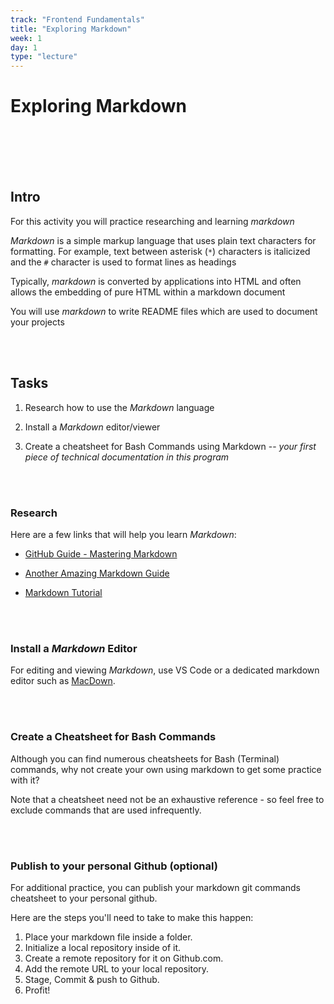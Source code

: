 ```yaml
---
track: "Frontend Fundamentals"
title: "Exploring Markdown"
week: 1
day: 1
type: "lecture"
---
```



# Exploring Markdown 

<br>
<br>
<br>
<br>

<!-- 

<iframe width="560" height="315" src="https://www.youtube.com/embed/w6JN3FvEltg" frameborder="0" allow="accelerometer; autoplay; clipboard-write; encrypted-media; gyroscope; picture-in-picture" allowfullscreen></iframe>


<br>
<br>
<br> 

-->

## Intro

For this activity you will practice researching and learning _markdown_

_Markdown_ is a simple markup language that uses plain text characters for formatting.  For example, text between asterisk (`*`) characters is italicized and the `#` character is used to format lines as headings

Typically, _markdown_ is converted by applications into HTML and often allows the embedding of pure HTML within a markdown document

You will use _markdown_ to write README files which are used to document your projects

<br>
<br>



## Tasks

1. Research how to use the _Markdown_ language

2. Install a _Markdown_ editor/viewer

3. Create a cheatsheet for Bash Commands using Markdown -- _your first piece of technical documentation in this program_


<br>
<br>



### Research

Here are a few links that will help you learn _Markdown_:

- [GitHub Guide - Mastering Markdown](https://guides.github.com/features/mastering-markdown/)

- [Another Amazing Markdown Guide](https://www.markdownguide.org/basic-syntax/)

- [Markdown Tutorial](http://markdowntutorial.com/)


<br>
<br>



### Install a _Markdown_ Editor

For editing and viewing _Markdown_, use VS Code or a dedicated markdown editor such as [MacDown](http://macdown.uranusjr.com/).


<br>
<br>



### Create a Cheatsheet for Bash Commands

Although you can find numerous cheatsheets for Bash (Terminal) commands, why not create your own using markdown to get some practice with it?

Note that a cheatsheet need not be an exhaustive reference - so feel free to exclude commands that are used infrequently.


<br>
<br>


### Publish to your personal Github (optional)

For additional practice, you can publish your markdown git commands cheatsheet to your personal github. 

Here are the steps you'll need to take to make this happen:

1. Place your markdown file inside a folder. 
2. Initialize a local repository inside of it. 
3. Create a remote repository for it on Github.com.
4. Add the remote URL to your local repository.
5. Stage, Commit & push to Github.
6. Profit!